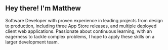 <h2> Hey there! I'm <strong>Matthew</strong></h2>

<p>Software Developer with proven experience in leading projects from design to production, including three App Store releases, and multiple deployed client web applications.  Passionate about continuous learning, with an eagerness to tackle complex problems, I hope to apply these skills on a larger development team.</p>

